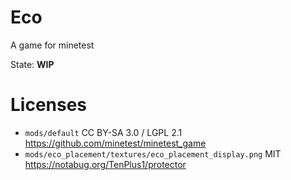 # Eco

A game for minetest

State: **WIP**


# Licenses

* `mods/default` CC BY-SA 3.0 / LGPL 2.1 https://github.com/minetest/minetest_game
* `mods/eco_placement/textures/eco_placement_display.png` MIT https://notabug.org/TenPlus1/protector
